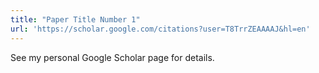 ```yaml
---
title: "Paper Title Number 1"
url: 'https://scholar.google.com/citations?user=T8TrrZEAAAAJ&hl=en'
---
```


See my personal Google Scholar page for details.
